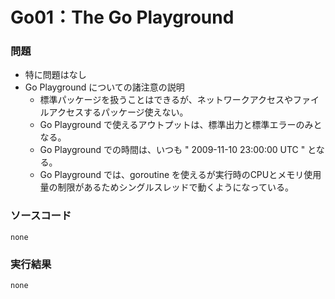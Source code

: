 Go01：The Go Playground
======================

### 問題 ###

* 特に問題はなし
* Go Playground についての諸注意の説明
  * 標準パッケージを扱うことはできるが、ネットワークアクセスやファイルアクセスするパッケージ使えない。
  * Go Playground で使えるアウトプットは、標準出力と標準エラーのみとなる。
  * Go Playground での時間は、いつも " 2009-11-10 23:00:00 UTC  " となる。
  * Go Playground では、goroutine を使えるが実行時のCPUとメモリ使用量の制限があるためシングルスレッドで動くようになっている。


### ソースコード ###

    none

### 実行結果 ###

    none

